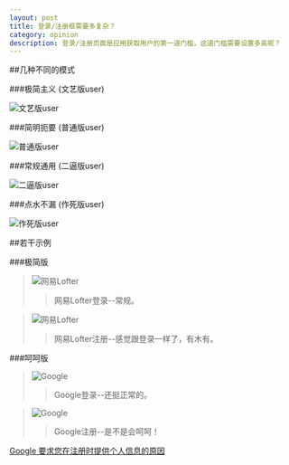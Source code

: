 ```yaml
---
layout: post
title: 登录/注册框需要多复杂？
category: opinion
description: 登录/注册页面是应用获取用户的第一道门槛，这道门槛需要设置多高呢？
---
```


##几种不同的模式 

###极简主义 (文艺版user)

![文艺版user](/images/sign_in_up/jijian.png)

###简明扼要 (普通版user)

![普通版user](/images/sign_in_up/putong.png)

###常规通用 (二逼版user)

![二逼版user](/images/sign_in_up/erbi.png)

###点水不漏 (作死版user)

![作死版user](/images/sign_in_up/zuosi.png)

##若干示例

###极简版

> ![网易Lofter](/images/sign_in_up/lofter_in.png)
>> 网易Lofter登录--常规。

> ![网易Lofter](/images/sign_in_up/lofter_up.png)
>> 网易Lofter注册--感觉跟登录一样了，有木有。

###呵呵版

> ![Google](/images/sign_in_up/Google_in.png)
>> Google登录--还挺正常的。

> ![Google](/images/sign_in_up/Google_up.png)
>> Google注册--是不是会呵呵！

[Google 要求您在注册时提供个人信息的原因](https://support.google.com/accounts/answer/1733224?hl=zh-Hans)

